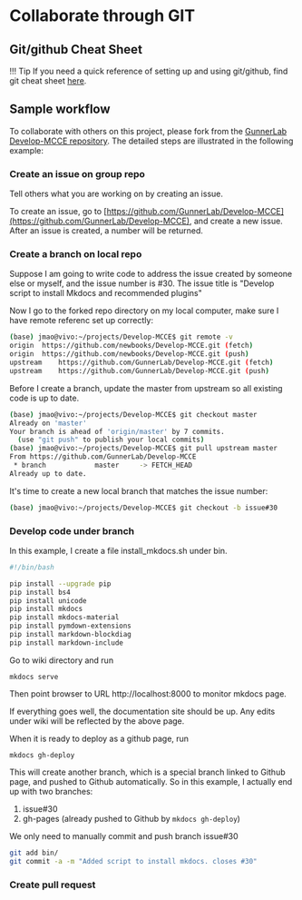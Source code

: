 # Collaborate through GIT

## Git/github Cheat Sheet

!!! Tip
    If you need a quick reference of setting up and using git/github, find git cheat sheet [here](https://github.com/newbooks/Develop-MCCE/raw/master/doc/gitcards.pdf).

## Sample workflow

To collaborate with others on this project, please fork from the [GunnerLab Develop-MCCE repository](https://github.com/GunnerLab/Develop-MCCE). The detailed steps are illustrated in the following example:

### Create an issue on group repo
Tell others what you are working on by creating an issue.

To create an issue, go to [https://github.com/GunnerLab/Develop-MCCE](https://github.com/GunnerLab/Develop-MCCE), and create a new issue. After an issue is created, a number will be returned.

### Create a branch on local repo
Suppose I am going to write code to address the issue created by someone else or myself, and the issue number is #30. The issue title is "Develop script to install Mkdocs and recommended plugins"

Now I go to the forked repo directory on my local computer, make sure I have remote referenc set up correctly:
```bash
(base) jmao@vivo:~/projects/Develop-MCCE$ git remote -v
origin	https://github.com/newbooks/Develop-MCCE.git (fetch)
origin	https://github.com/newbooks/Develop-MCCE.git (push)
upstream	https://github.com/GunnerLab/Develop-MCCE.git (fetch)
upstream	https://github.com/GunnerLab/Develop-MCCE.git (push)
```

Before I create a branch, update the master from upstream so all existing code is up to date.
```bash
(base) jmao@vivo:~/projects/Develop-MCCE$ git checkout master
Already on 'master'
Your branch is ahead of 'origin/master' by 7 commits.
  (use "git push" to publish your local commits)
(base) jmao@vivo:~/projects/Develop-MCCE$ git pull upstream master
From https://github.com/GunnerLab/Develop-MCCE
 * branch            master     -> FETCH_HEAD
Already up to date.
``` 

It's time to create a new local branch that matches the issue number:
```bash
(base) jmao@vivo:~/projects/Develop-MCCE$ git checkout -b issue#30
```

### Develop code under branch
In this example, I create a file install_mkdocs.sh under bin.
``` bash
#!/bin/bash

pip install --upgrade pip
pip install bs4
pip install unicode
pip install mkdocs
pip install mkdocs-material
pip install pymdown-extensions
pip install markdown-blockdiag
pip install markdown-include
```

Go to wiki directory and run
```
mkdocs serve
```
Then point browser to URL http://localhost:8000 to monitor mkdocs page.

If everything goes well, the documentation site should be up. Any edits under wiki will be reflected by the above page.

When it is ready to deploy as a github page, run
```
mkdocs gh-deploy
```

This will create another branch, which is a special branch linked to Github page, and pushed to Github automatically. So in this example, I actually end up with two branches:

   1. issue#30
   2. gh-pages   (already pushed to Github by ```mkdocs gh-deploy```)
  
We only need to manually commit and push branch issue#30
```bash
git add bin/
git commit -a -m "Added script to install mkdocs. closes #30"
```
 

### Create pull request 

